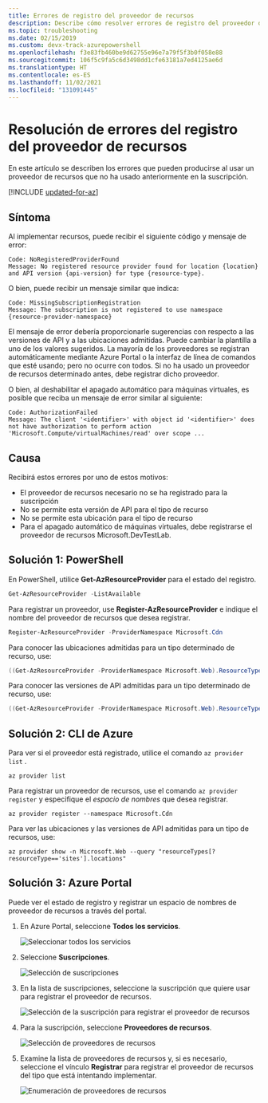 ```yaml
---
title: Errores de registro del proveedor de recursos
description: Describe cómo resolver errores de registro del proveedor de recursos al implementar recursos con Azure Resource Manager.
ms.topic: troubleshooting
ms.date: 02/15/2019
ms.custom: devx-track-azurepowershell
ms.openlocfilehash: f3e83fb460be9d62755e96e7a79f5f3b0f058e88
ms.sourcegitcommit: 106f5c9fa5c6d3498dd1cfe63181a7ed4125ae6d
ms.translationtype: HT
ms.contentlocale: es-ES
ms.lasthandoff: 11/02/2021
ms.locfileid: "131091445"
---
```

# <a name="resolve-errors-for-resource-provider-registration"></a>Resolución de errores del registro del proveedor de recursos

En este artículo se describen los errores que pueden producirse al usar un proveedor de recursos que no ha usado anteriormente en la suscripción.

[!INCLUDE [updated-for-az](../../../includes/updated-for-az.md)]

## <a name="symptom"></a>Síntoma

Al implementar recursos, puede recibir el siguiente código y mensaje de error:

```
Code: NoRegisteredProviderFound
Message: No registered resource provider found for location {location}
and API version {api-version} for type {resource-type}.
```

O bien, puede recibir un mensaje similar que indica:

```
Code: MissingSubscriptionRegistration
Message: The subscription is not registered to use namespace {resource-provider-namespace}
```

El mensaje de error debería proporcionarle sugerencias con respecto a las versiones de API y a las ubicaciones admitidas. Puede cambiar la plantilla a uno de los valores sugeridos. La mayoría de los proveedores se registran automáticamente mediante Azure Portal o la interfaz de línea de comandos que esté usando; pero no ocurre con todos. Si no ha usado un proveedor de recursos determinado antes, debe registrar dicho proveedor.

O bien, al deshabilitar el apagado automático para máquinas virtuales, es posible que reciba un mensaje de error similar al siguiente:

```
Code: AuthorizationFailed
Message: The client '<identifier>' with object id '<identifier>' does not have authorization to perform action 'Microsoft.Compute/virtualMachines/read' over scope ...
```

## <a name="cause"></a>Causa

Recibirá estos errores por uno de estos motivos:

* El proveedor de recursos necesario no se ha registrado para la suscripción
* No se permite esta versión de API para el tipo de recurso
* No se permite esta ubicación para el tipo de recurso
* Para el apagado automático de máquinas virtuales, debe registrarse el proveedor de recursos Microsoft.DevTestLab.

## <a name="solution-1---powershell"></a>Solución 1: PowerShell

En PowerShell, utilice **Get-AzResourceProvider** para el estado del registro.

```powershell
Get-AzResourceProvider -ListAvailable
```

Para registrar un proveedor, use **Register-AzResourceProvider** e indique el nombre del proveedor de recursos que desea registrar.

```powershell
Register-AzResourceProvider -ProviderNamespace Microsoft.Cdn
```

Para conocer las ubicaciones admitidas para un tipo determinado de recurso, use:

```powershell
((Get-AzResourceProvider -ProviderNamespace Microsoft.Web).ResourceTypes | Where-Object ResourceTypeName -eq sites).Locations
```

Para conocer las versiones de API admitidas para un tipo determinado de recurso, use:

```powershell
((Get-AzResourceProvider -ProviderNamespace Microsoft.Web).ResourceTypes | Where-Object ResourceTypeName -eq sites).ApiVersions
```

## <a name="solution-2---azure-cli"></a>Solución 2: CLI de Azure

Para ver si el proveedor está registrado, utilice el comando `az provider list` .

```azurecli-interactive
az provider list
```

Para registrar un proveedor de recursos, use el comando `az provider register` y especifique el *espacio de nombres* que desea registrar.

```azurecli-interactive
az provider register --namespace Microsoft.Cdn
```

Para ver las ubicaciones y las versiones de API admitidas para un tipo de recursos, use:

```azurecli-interactive
az provider show -n Microsoft.Web --query "resourceTypes[?resourceType=='sites'].locations"
```

## <a name="solution-3---azure-portal"></a>Solución 3: Azure Portal

Puede ver el estado de registro y registrar un espacio de nombres de proveedor de recursos a través del portal.

1. En Azure Portal, seleccione **Todos los servicios**.

   ![Seleccionar todos los servicios](./media/error-register-resource-provider/select-all-services.png)

1. Seleccione **Suscripciones**.

   ![Selección de suscripciones](./media/error-register-resource-provider/select-subscriptions.png)

1. En la lista de suscripciones, seleccione la suscripción que quiere usar para registrar el proveedor de recursos.

   ![Selección de la suscripción para registrar el proveedor de recursos](./media/error-register-resource-provider/select-subscription-to-register.png)

1. Para la suscripción, seleccione **Proveedores de recursos**.

   ![Selección de proveedores de recursos](./media/error-register-resource-provider/select-resource-provider.png)

1. Examine la lista de proveedores de recursos y, si es necesario, seleccione el vínculo **Registrar** para registrar el proveedor de recursos del tipo que está intentando implementar.

   ![Enumeración de proveedores de recursos](./media/error-register-resource-provider/list-resource-providers.png)
